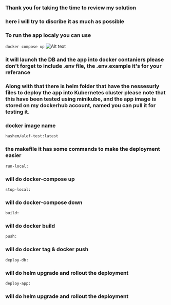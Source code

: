 ### Thank you for taking the time to review my solution
### here i will try to discribe it as much as possible
### To run the app localy you can use 
`docker compose up` 
![Alt text](/alef/screenshot/3.png?raw=true)
### it will launch the DB and the app into docker contaniers please don't forget to include .env file, the .env.example it's for your referance

### Along with that there is helm folder that have the nessesurly files to deploy the app into Kubernetes cluster please note that this have been tested using minikube, and the app image is stored on my dockerhub account, named you can pull it for testing it.
### docker image name
`hashem/alef-test:latest`
### the makefile it has some commands to make the deployment easier

`run-local:`

### will do	docker-compose up 

`stop-local:`
### will do	docker-compose down

`build:`
### will do	docker build 

`push:`
### will do	docker tag & docker push 

`deploy-db:`
### will do	helm upgrade and rollout the deployment



`deploy-app:`
### will do	helm upgrade and rollout the deployment